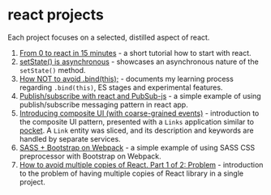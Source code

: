 # react projects

Each project focuses on a selected, distilled aspect of react.

1. [From 0 to react in 15 minutes](https://github.com/bkaminnski/react/tree/master/01-from-0-to-react-in-15-minutes) - a short tutorial how to start with react.
1. [setState() is asynchronous](https://github.com/bkaminnski/react/tree/master/02-set-state-is-asynchronous) - showcases an asynchronous nature of the `setState()` method.
1. [How NOT to avoid .bind(this);](https://github.com/bkaminnski/react/tree/master/03-how-NOT-to-avoid-bind-this) - documents my learning process regarding `.bind(this)`, ES stages and experimental features.
1. [Publish/subscribe with react and PubSub-js](https://github.com/bkaminnski/react/tree/master/04-react-with-pubsub-js) - a simple example of using publish/subscribe messaging pattern in react app.
1. [Introducing composite UI (with coarse-grained events)](https://github.com/bkaminnski/react/tree/master/05-introducing-composite-ui) - introduction to the composite UI pattern, presented with a `Links` application similar to [pocket](http://getpocket.com/). A `Link` entity was sliced, and its description and keywords are handled by separate services.
1. [SASS + Bootstrap on Webpack](https://github.com/bkaminnski/react/tree/master/06-sass-bootstrap-webpack) - a simple example of using SASS CSS preprocessor with Bootstrap on Webpack.
1. [How to avoid multiple copies of React. Part 1 of 2: Problem](https://github.com/bkaminnski/react/tree/master/07-how-to-avoid-multiple-copies-of-react-part1of2) - introduction to the problem of having multiple copies of React library in a single project.